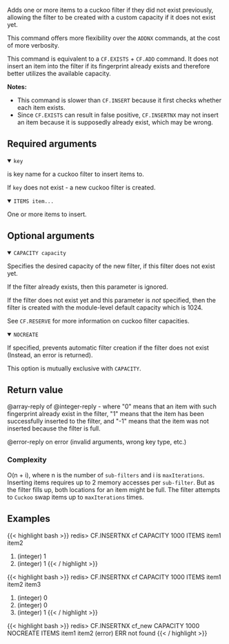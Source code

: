 Adds one or more items to a cuckoo filter if they did not exist previously, allowing the filter to be created with a custom capacity if it does not exist yet.

This command offers more flexibility over the `ADDNX` commands, at the cost of more verbosity.

This command is equivalent to a `CF.EXISTS` + `CF.ADD` command. It does not insert an item into the filter if its fingerprint already exists and therefore better utilizes the available capacity. 

<note><b>Notes:</b>

- This command is slower than `CF.INSERT` because it first checks whether each item exists.
- Since `CF.EXISTS` can result in false positive, `CF.INSERTNX` may not insert an item because it is supposedly already exist, which may be wrong.
    
</note>

## Required arguments

<details open><summary><code>key</code></summary>

is key name for a cuckoo filter to insert items to.

If `key` does not exist - a new cuckoo filter is created.
</details>

<details open><summary><code>ITEMS item...</code></summary>

One or more items to insert.
</details>

## Optional arguments

<details open><summary><code>CAPACITY capacity</code></summary>
    
Specifies the desired capacity of the new filter, if this filter does not exist yet.
    
If the filter already exists, then this parameter is ignored.
    
If the filter does not exist yet and this parameter is *not* specified, then the filter is created with the module-level default capacity which is 1024.

See `CF.RESERVE` for more information on cuckoo filter capacities.
</details>
    
<details open><summary><code>NOCREATE</code></summary>
  
If specified, prevents automatic filter creation if the filter does not exist (Instead, an error is returned).
    
This option is mutually exclusive with `CAPACITY`.
</details>

## Return value

@array-reply of @integer-reply - where "0" means that an item with such fingerprint already exist in the filter, "1" means that the item has been successfully inserted to the filter, and "-1" means that the item was not inserted because the filter is full.

@error-reply on error (invalid arguments, wrong key type, etc.)

### Complexity

O(n + i), where n is the number of `sub-filters` and i is `maxIterations`.
Inserting items requires up to 2 memory accesses per `sub-filter`.
But as the filter fills up, both locations for an item might be full. The filter attempts to `Cuckoo` swap items up to `maxIterations` times.

## Examples

{{< highlight bash >}}
redis> CF.INSERTNX cf CAPACITY 1000 ITEMS item1 item2 
1) (integer) 1
2) (integer) 1
{{< / highlight >}}

{{< highlight bash >}}
redis> CF.INSERTNX cf CAPACITY 1000 ITEMS item1 item2 item3
1) (integer) 0
2) (integer) 0
3) (integer) 1
{{< / highlight >}}

{{< highlight bash >}}
redis> CF.INSERTNX cf_new CAPACITY 1000 NOCREATE ITEMS item1 item2 
(error) ERR not found
{{< / highlight >}}
